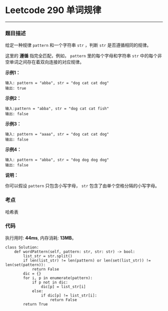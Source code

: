 # Leetcode 290 单词规律
***
### 题目描述

给定一种规律 `pattern` 和一个字符串 `str` ，判断 `str` 是否遵循相同的规律。

这里的 **遵循** 指完全匹配，例如， `pattern` 里的每个字母和字符串 `str` 中的每个非空单词之间存在着双向连接的对应规律。

**示例1：**

	输入: pattern = "abba", str = "dog cat cat dog"
	输出: true

**示例2：**

	输入:pattern = "abba", str = "dog cat cat fish"
	输出: false

**示例3：**

	输入: pattern = "aaaa", str = "dog cat cat dog"
	输出: false
	
**示例4：**

	输入: pattern = "abba", str = "dog dog dog dog"
	输出: false

**说明：**  

你可以假设 `pattern` 只包含小写字母， `str` 包含了由单个空格分隔的小写字母。

### 考点

哈希表


### 代码
执行用时: **44ms**, 内存消耗: **13MB**。

```
class Solution:
    def wordPattern(self, pattern: str, str: str) -> bool:
        list_str = str.split()
        if len(list_str) != len(pattern) or len(set(list_str)) != len(set(pattern)):
            return False
        dic = {}
        for i, p in enumerate(pattern):
            if p not in dic:
                dic[p] = list_str[i]
            else:
                if dic[p] != list_str[i]:
                    return False
        return True
```





